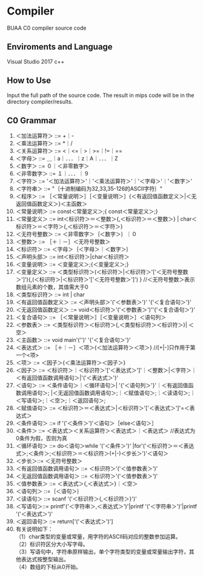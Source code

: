 # Compiler
BUAA C0 compiler source code
## Enviroments and Language
Visual Studio 2017 c++
## How to Use
Input the full path of the source code.
The result in mips code will be in the directory compiler/results.
## C0 Grammar
1) ＜加法运算符＞ ::= +｜-
2) ＜乘法运算符＞  ::= *｜/
3) ＜关系运算符＞  ::=  <｜<=｜>｜>=｜!=｜==
4) ＜字母＞   ::= ＿｜a｜．．．｜z｜A｜．．．｜Z
5) ＜数字＞   ::= ０｜＜非零数字＞
6) ＜非零数字＞  ::= １｜．．．｜９
7) ＜字符＞    ::=  '＜加法运算符＞'｜'＜乘法运算符＞'｜'＜字母＞'｜'＜数字＞'
8) ＜字符串＞   ::=  "｛十进制编码为32,33,35-126的ASCII字符｝"                              
9) ＜程序＞    ::= ［＜常量说明＞］［＜变量说明＞］{＜有返回值函数定义＞|＜无返回值函数定义＞}＜主函数＞
10) ＜常量说明＞ ::=  const＜常量定义＞;{ const＜常量定义＞;}
11) ＜常量定义＞   ::=   int＜标识符＞＝＜整数＞{,＜标识符＞＝＜整数＞}
                            | char＜标识符＞＝＜字符＞{,＜标识符＞＝＜字符＞}
12) ＜无符号整数＞  ::= ＜非零数字＞｛＜数字＞｝｜０
13) ＜整数＞        ::= ［＋｜－］＜无符号整数＞
14) ＜标识符＞    ::=  ＜字母＞｛＜字母＞｜＜数字＞｝
15) ＜声明头部＞   ::=  int＜标识符＞|char＜标识符＞
16) ＜变量说明＞  ::= ＜变量定义＞;{＜变量定义＞;}
17) ＜变量定义＞  ::= ＜类型标识符＞(＜标识符＞|＜标识符＞'['＜无符号整数＞']'){,(＜标识符＞|＜标识符＞'['＜无符号整数＞']') } //＜无符号整数＞表示数组元素的个数，其值需大于0
18) ＜类型标识符＞      ::=  int | char
19) ＜有返回值函数定义＞  ::=  ＜声明头部＞'('＜参数表＞')' '{'＜复合语句＞'}'
20) ＜无返回值函数定义＞  ::= void＜标识符＞'('＜参数表＞')''{'＜复合语句＞'}'
21) ＜复合语句＞   ::=  ［＜常量说明＞］［＜变量说明＞］＜语句列＞
22) ＜参数表＞    ::=  ＜类型标识符＞＜标识符＞{,＜类型标识符＞＜标识符＞}| ＜空＞
23) ＜主函数＞    ::= void main'('')' '{'＜复合语句＞'}'
24) ＜表达式＞    ::= ［＋｜－］＜项＞{＜加法运算符＞＜项＞}   //[+|-]只作用于第一个<项>
25) ＜项＞     ::= ＜因子＞{＜乘法运算符＞＜因子＞}
26) ＜因子＞    ::= ＜标识符＞｜＜标识符＞'['＜表达式＞']'｜＜整数＞|＜字符＞｜＜有返回值函数调用语句＞|'('＜表达式＞')'
27) ＜语句＞    ::= ＜条件语句＞｜＜循环语句＞| '{'＜语句列＞'}'｜＜有返回值函数调用语句＞; |＜无返回值函数调用语句＞;｜＜赋值语句＞;｜＜读语句＞;｜＜写语句＞;｜＜空＞;｜＜返回语句＞;
28) ＜赋值语句＞   ::=  ＜标识符＞＝＜表达式＞|＜标识符＞'['＜表达式＞']'=＜表达式＞
29) ＜条件语句＞  ::=  if '('＜条件＞')'＜语句＞［else＜语句＞］
30) ＜条件＞    ::=  ＜表达式＞＜关系运算符＞＜表达式＞｜＜表达式＞ //表达式为0条件为假，否则为真
31) ＜循环语句＞   ::=  do＜语句＞while '('＜条件＞')' |for'('＜标识符＞＝＜表达式＞;＜条件＞;＜标识符＞＝＜标识符＞(+|-)＜步长＞')'＜语句＞
32) ＜步长＞::= ＜无符号整数＞  
33) ＜有返回值函数调用语句＞ ::= ＜标识符＞'('＜值参数表＞')'
34) ＜无返回值函数调用语句＞ ::= ＜标识符＞'('＜值参数表＞')'
35) ＜值参数表＞   ::= ＜表达式＞{,＜表达式＞}｜＜空＞
36) ＜语句列＞   ::=｛＜语句＞｝
37) ＜读语句＞    ::=  scanf '('＜标识符＞{,＜标识符＞}')'
38) ＜写语句＞::= printf'('＜字符串＞,＜表达式＞')'|printf '('＜字符串＞')'|printf '('＜表达式＞')'
39) ＜返回语句＞   ::=  return['('＜表达式＞')']
40) 有关说明如下：  
（1）char类型的变量或常量，用字符的ASCII码对应的整数参加运算。  
（2）标识符区分大小写字母。  
（3）写语句中，字符串原样输出，单个字符类型的变量或常量输出字符，其他表达式按整型输出。  
（4）数组的下标从0开始。  
